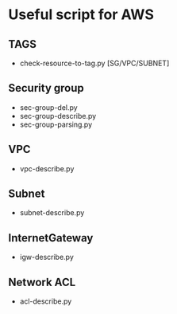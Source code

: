 # Useful script for AWS #

## TAGS ##
* check-resource-to-tag.py [SG/VPC/SUBNET]

## Security group ##
* sec-group-del.py
* sec-group-describe.py
* sec-group-parsing.py

## VPC ##
* vpc-describe.py

## Subnet ##
* subnet-describe.py

## InternetGateway ##
* igw-describe.py

## Network ACL ##
* acl-describe.py

